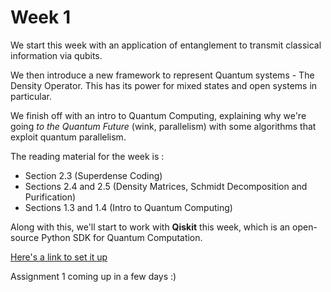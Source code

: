 # Week 1

We start this week with an application of entanglement to transmit classical information via qubits.

We then introduce a new framework to represent Quantum systems - The Density Operator. This has its power for mixed states and open systems in particular.

We finish off with an intro to Quantum Computing, explaining why we're going *to the Quantum Future* (wink, parallelism) with some algorithms that exploit quantum parallelism.

The reading material for the week is :

  - Section 2.3 (Superdense Coding)
  - Sections 2.4 and 2.5 (Density Matrices, Schmidt Decomposition and Purification)
  - Sections 1.3 and 1.4 (Intro to Quantum Computing)
  
Along with this, we'll start to work with **Qiskit** this week, which is an open-source Python SDK for Quantum Computation. 

[Here's a link to set it up](https://learn.qiskit.org/course/ch-prerequisites/environment-setup-guide-to-work-with-qiskit-textbook)

Assignment 1 coming up in a few days :)

<!-- In this week, we will cover the Math and Quantum Physics required for the remaining duration. The Math section will comprise almost entirely of Linear Algebra, which will include a lot of what has been covered in MA106, but also quite a few new notations and ideas, such as **Outer Products**, **Tensor Products** and **Polar and Singular Value Decompositions**. The Quantum Physics part will mostly focus on **Evolution** and **Measurements** of quantum states.

We'll use the book Quantum Computation and Quantum Information by Michael Nielson and Isaac Chuang (abbreviated as QCQI) as our primary reference.

The reading material for the week is Sections 2.1 and 2.2 from QCQI : (Linear Algebra and Postulates of Quantum Mechanics)

The assignment for this week is up :) -->
